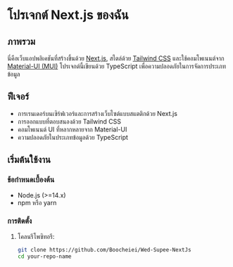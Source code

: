 # โปรเจกต์ Next.js ของฉัน

## ภาพรวม

นี่คือเว็บแอปพลิเคชันที่สร้างขึ้นด้วย [Next.js](https://nextjs.org/), สไตล์ด้วย [Tailwind CSS](https://tailwindcss.com/) และใช้คอมโพเนนต์จาก [Material-UI (MUI)](https://mui.com/) โปรเจกต์นี้เขียนด้วย TypeScript เพื่อความปลอดภัยในการจัดการประเภทข้อมูล

## ฟีเจอร์

- การเรนเดอร์บนเซิร์ฟเวอร์และการสร้างเว็บไซต์แบบสแตติกด้วย Next.js
- การออกแบบที่ตอบสนองด้วย Tailwind CSS
- คอมโพเนนต์ UI ที่หลากหลายจาก Material-UI
- ความปลอดภัยในประเภทข้อมูลด้วย TypeScript

## เริ่มต้นใช้งาน

### ข้อกำหนดเบื้องต้น

- Node.js (>=14.x)
- npm หรือ yarn

### การติดตั้ง

1. โคลนรีโพซิทอรี:

   ```bash
   git clone https://github.com/Boocheiei/Wed-Supee-NextJs
   cd your-repo-name